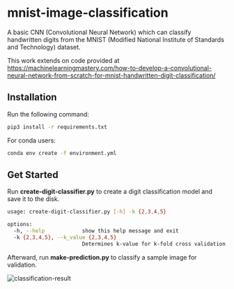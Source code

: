 # mnist-image-classification
A basic CNN (Convolutional Neural Network) which can classify handwritten digits from
the MNIST (Modified National Institute of Standards and Technology) dataset.

This work extends on code provided at
https://machinelearningmastery.com/how-to-develop-a-convolutional-neural-network-from-scratch-for-mnist-handwritten-digit-classification/

## Installation
Run the following command:

```bash
pip3 install -r requirements.txt
```

For conda users:

```bash
conda env create -f environment.yml
```

## Get Started

Run **create-digit-classifier.py** to create a digit classification model and save it to the disk.

```bash
usage: create-digit-classifier.py [-h] -k {2,3,4,5}

options:
  -h, --help            show this help message and exit
  -k {2,3,4,5}, --k_value {2,3,4,5}
                        Determines k-value for k-fold cross validation.
```

Afterward, run **make-prediction.py** to classify a sample image for validation.

![classification-result](https://user-images.githubusercontent.com/25760670/129660012-d76c2d06-b90d-4c4e-8695-9ebe0d4ee3e1.png)
